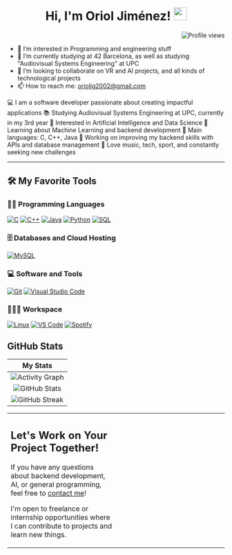<h1 align="center">
  Hi, I'm Oriol Jiménez! 
  <img src="https://media.giphy.com/media/hvRJCLFzcasrR4ia7z/giphy.gif" width="30">
</h1>

<img src="https://gpvc.arturio.dev/tu-usuario" alt="Profile views" align="right"/>

<br/>
 
- 👀 I’m interested in Programming and engineering stuff  
- 🌱 I’m currently studying at 42 Barcelona, as well as studying "Audiovisual Systems Engineering" at UPC  
- 💞️ I’m looking to collaborate on VR and AI projects, and all kinds of technological projects
- 📫 How to reach me: orioljg2002@gmail.com  


💻 I am a software developer passionate about creating impactful applications 📚 Studying Audiovisual Systems Engineering at UPC, currently in my 3rd year 📝 Interested in Artificial Intelligence and Data Science 🌱 Learning about Machine Learning and backend development 🌟 Main languages: C, C++, Java 🚀 Working on improving my backend skills with APIs and database management 🎵 Love music, tech, sport, and constantly seeking new challenges

<hr>


## 🛠️ My Favorite Tools

### 👨‍💻 Programming Languages

<p>
    <a href="#"><img alt="C" src="https://img.shields.io/badge/C%20-%2300599C.svg?logo=c&logoColor=white"></a>
    <a href="#"><img alt="C++" src="https://img.shields.io/badge/C++%20-%2300599C.svg?logo=c%2B%2B&logoColor=white"></a>
    <a href="#"><img alt="Java" src="https://img.shields.io/badge/Java-%23007396.svg?logo=java&logoColor=white"></a>
    <a href="#"><img alt="Python" src="https://img.shields.io/badge/Python%20-%2314354C.svg?logo=python&logoColor=white"></a>
    <a href="#"><img alt="SQL" src="https://img.shields.io/badge/SQL%20-%23025E8C.svg?logo=amazon-dynamodb&logoColor=white"></a>
</p>

### 🗄️ Databases and Cloud Hosting

<p>
    <a href="#"><img alt="MySQL" src="https://img.shields.io/badge/MySQL-%2300f.svg?logo=mysql&logoColor=white"></a>
</p>

### 💻 Software and Tools

<p>
    <a href="#"><img alt="Git" src="https://img.shields.io/badge/Git%20-%23F05033.svg?logo=git&logoColor=white"></a>
    <a href="#"><img alt="Visual Studio Code" src="https://img.shields.io/badge/Visual%20Studio%20Code-%23007ACC.svg?logo=visual-studio-code&logoColor=white"></a>
</p>

### 👨🏽‍💻 Workspace
<p>
    <a href="#"><img alt="Linux" src="https://img.shields.io/badge/Linux%20-%23FCC624.svg?logo=linux&logoColor=black"></a>
    <a href="#"><img alt="VS Code" src="https://img.shields.io/badge/Visual%20Studio%20Code-0078d7.svg?logo=visual-studio-code&logoColor=white"></a>
    <a href="#"><img alt="Spotify" src="https://img.shields.io/badge/Spotify-1ED760?&style=for-the-badge&logo=spotify&logoColor=white"></a>
</p>

## GitHub Stats

|                                                                    My Stats                                                                     |
|:----------------------------------------------------------------------------------------------------------------------------------------------:|
| ![Activity Graph](https://activity-graph.herokuapp.com/graph?username=[tu-usuario]&theme=react-dark&hide_border=true&area=true) |
| ![GitHub Stats](https://github-readme-stats.vercel.app/api?username=[tu-usuario]&show_icons=true&theme=algolia)                     | 
| ![GitHub Streak](https://github-readme-streak-stats.herokuapp.com/?user=[tu-usuario]&theme=algolia)                     | 


<table style="border: none">
  <tr>
  <td width="50%" valign="top">

## Let's Work on Your Project Together!

If you have any questions about backend development, AI, or general programming, feel free to <a href="mailto:[tu-email]">contact me</a>!

I'm open to freelance or internship opportunities where I can contribute to projects and learn new things.
  </td>
  <td width="50%" valign="top">
  </td>
</tr>
</table>
